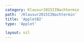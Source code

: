```yaml
---
category: Klausur2015IINachtermin
path: '/Klausur2015IINachtermin'
title: 'AppletB2'
type: 'Applet'

layout: nil
---
```

<link type="text/css" href="https://cdnjs.cloudflare.com/ajax/libs/jsxgraph/0.99.6/jsxgraph.css"><link rel="stylesheet" type="text/css" href="//cdnjs.cloudflare.com/ajax/libs/jsxgraph/0.99.7/jsxgraph.css" />
<div id="50152" class="jxgbox" style="width:500px; height:500px">
<script type="text/javascript">
    (function() {
	var board = JXG.JSXGraph.initBoard('50152', {
                boundingbox: [-12, 15, 10, -7],
                axis: false
                
            });
 
var D = board.create('point', [1.41,1.41], {fixed:true, name:'D', color:'green', label:{fontsize:16, position:'bot'}, size:2});

var B = board.create('point', [-1.41,-1.41], {fixed:true, name:'B', color:'green', label:{fontsize:16, position:'bot'}, size:2});

var BD = board.create('line', [B, D], {straightFirst:false, straightLast:false});

var M = board.create('point', [0, 0], {fixed:true, name:'M', color:'green', label:{fontsize:16, position:'bot'}, size:2});

var A = board.create('point', [-3, 0], {fixed:true, name:'A', color:'green', label:{fontsize:16, position:'bot'}, size:2});

var C = board.create('point', [7, 0], {fixed:true, name:'C', color:'green',label:{fontsize:16, position:'bot'}, size:2});

var S = board.create('point', [0, 9], {fixed:true, name:'S', color:'green', label:{fontsize:16, position:'bot'}, size:2});

var SC = board.create('line', [S, C], {straightFirst:false, straightLast:false});

var SM = board.create('line', [S, M], {straightFirst:false, straightLast:false});

var SB = board.create('line', [S, B], {straightFirst:false, straightLast:false});

var SA = board.create('line', [S, A], {straightFirst:false, straightLast:false});

var SD = board.create('line', [S, D], {straightFirst:false, straightLast:false});

var AD = board.create('line', [A, D], {straightFirst:false, straightLast:false});

var CD = board.create('line', [C, D], {straightFirst:false, straightLast:false});

var CB = board.create('line', [C, B], {straightFirst:false, straightLast:false});

var AB = board.create('line', [A, B], {straightFirst:false, straightLast:false});

var AC = board.create('line', [A, C], {straightFirst:false, straightLast:false});

var Pp = board.create('point', [S.X()+4,S.Y()], {visible:false});

var Pc = board.create('circle', [S, Pp], {visible:false});

var P = board.create('intersection', [Pc, SA], {name:'P', label:{fontsize:16, position:'bot'}, size:2});

var Q = board.create('glider', [SC], {name:'Q', color:'orange', label:{fontsize:16, position:'bot'}, size:2});

var PQ = board.create('line', [P, Q], {straightFirst:false, straightLast:false, color:'orange'});

var AQ = board.create('line', [A, Q], {straightFirst:false, straightLast:false, color:'orange'});

var BQ = board.create('line', [B, Q], {straightFirst:false, straightLast:false, color:'orange'});

var DQ = board.create('line', [D, Q], {straightFirst:false, straightLast:false, color:'orange'});

var CQ = board.create('line', [C, Q], {straightFirst:false, straightLast:false, color:'orange'});

var F = board.create('point', [function(){return Q.X()}, 0], {color:'green', label:{fontsize:16, position:'bot'}, size:2});

var FQ = board.create('line', [F, Q], {straightFirst:false, straightLast:false, color:'orange'});
board.create('text', [-5,10,function(){return '|<span style="border-top:1px solid">SQ</span>| = '+Math.round(100*Math.sqrt((S.X()-Q.X())*(S.X()-Q.X())+(S.Y()-Q.Y())*(S.Y()-Q.Y())))/100}], {fontsize: 18, fixed:true});
board.create('text', [-5,-3,'M II 2015 NT B 2'], {fontsize: 18, fixed:true});
 })(); </script>
  </div>
